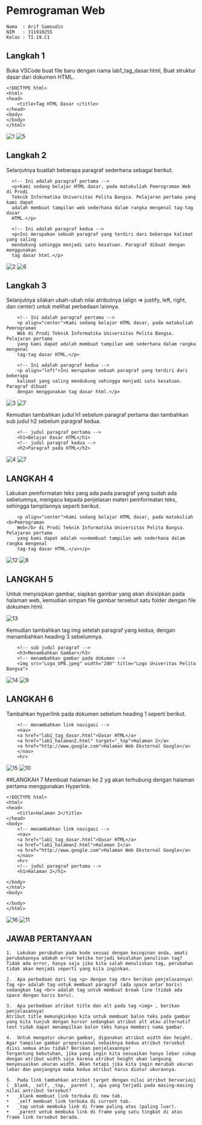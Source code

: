 # Pemrograman Web
```
Nama  : Arif Samsudin
NIM   : 311910255
Kelas : TI.19.C1

```
## Langkah 1
Buka VSCode buat file baru dengan nama lab1_tag_dasar.html, Buat struktur dasar dari dokumen HTML.
```
<!DOCTYPE html>
<html>
<head>
    <title>Tag HTML Dasar </title>
</head>
<body>
</body>
</html>
```
![1](https://user-images.githubusercontent.com/81839328/113710158-9085f800-970d-11eb-8b2d-bd89a13c47a4.JPG)
![5](https://user-images.githubusercontent.com/81839328/113710205-9da2e700-970d-11eb-8675-acb75f28cbc5.JPG)

## Langkah 2
Selanjutnya buatlah beberapa paragraf sederhana sebagai berikut.
```
  <!-- Ini adalah paragraf pertama -->
  <p>Kami sedang belajar HTML dasar, pada matakuliah Pemrograman Web di Prodi 
  Teknik Informatika Universitas Pelita Bangsa. Pelajaran pertama yang kami dapat 
  adalah membuat tampilan web sederhana dalam rangka mengenal tag-tag dasar 
  HTML.</p>

  <!-- Ini adalah paragraf kedua -->
  <p>Ini merupakan sebuah paragraf yang terdiri dari beberapa kalimat yang saling 
  mendukung sehingga menjadi satu kesatuan. Paragraf dibuat dengan menggunakan 
  tag dasar html.</p>
```
![2](https://user-images.githubusercontent.com/81839328/113710911-8284a700-970e-11eb-8470-1da91127bdc8.JPG)
![6](https://user-images.githubusercontent.com/81839328/113710916-84e70100-970e-11eb-90f2-3f49f2f70791.JPG)

## Langkah 3
Selanjutnya silakan ubah-ubah nilai atributnya (align => justify, left, right, dan center) untuk melihat perbedaan lainnya.
```
    <!-- Ini adalah paragraf pertama -->
    <p align="center">Kami sedang belajar HTML dasar, pada matakuliah Pemrograman 
    Web di Prodi Teknik Informatika Universitas Pelita Bangsa. Pelajaran pertama 
    yang kami dapat adalah membuat tampilan web sederhana dalam rangka mengenal 
    tag-tag dasar HTML.</p>

    <!-- Ini adalah paragraf kedua -->
    <p align="left">Ini merupakan sebuah paragraf yang terdiri dari beberapa 
    kalimat yang saling mendukung sehingga menjadi satu kesatuan. Paragraf dibuat 
    dengan menggunakan tag dasar html.</p>
```
![3](https://user-images.githubusercontent.com/81839328/113711387-15bddc80-970f-11eb-8e24-5c775e03153a.JPG)
![7](https://user-images.githubusercontent.com/81839328/113711397-1787a000-970f-11eb-8a5b-9841b55c3dc4.JPG)

Kemudian tambahkan judul h1 sebelum paragraf pertama dan tambahkan sub judul h2 sebelum paragraf kedua.
```
    <!-- judul paragraf pertama -->
    <h1>Belajar Dasar HTML</h1>
    <!-- judul paragraf kedua -->
    <h2>Paragraf pada HTML</h2>
```
![4](https://user-images.githubusercontent.com/81839328/113711940-b9a78800-970f-11eb-8ecf-681be2d6a699.JPG)
![7](https://user-images.githubusercontent.com/81839328/113711947-bc09e200-970f-11eb-9e3e-c59d7605cfe5.JPG)

## LANGKAH 4
Lakukan pemformatan teks yang ada pada paragraf yang sudah ada sebelumnya, mengacu kepada penjelasan materi pemformatan teks, sehingga tampilannya seperti berikut.
```
    <p align="center">Kami sedang belajar HTML dasar, pada matakuliah <b>Pemrograman 
    Web</b> di Prodi Teknik Informatika Universitas Pelita Bangsa. Pelajaran pertama 
    yang kami dapat adalah <u>membuat tampilan web sederhana dalam rangka mengenal 
    tag-tag dasar HTML.</u></p>
 ```
![12](https://user-images.githubusercontent.com/81839328/113712178-01c6aa80-9710-11eb-8964-e712378078e5.JPG)
![8](https://user-images.githubusercontent.com/81839328/113712186-04290480-9710-11eb-8491-59fb6934f763.JPG)

## LANGKAH 5
Untuk menyisipkan gambar, siapkan gambar yang akan disisipkan pada halaman web, kemudian simpan file gambar tersebut satu folder dengan file dokumen html.

![13](https://user-images.githubusercontent.com/81839328/113712609-89acb480-9710-11eb-846e-c854d01a1371.JPG)

Kemudian tambahkan tag img setelah paragraf yang kedua, dengan menambahkan heading 3 sebelumnya.
```
    <!-- sub judul paragraf -->
    <h3>Menambahkan Gambar</h3>
    <!-- menambahkan gambar pada dokumen -->
    <img src="Logo_UPB.jpeg" width="200" title="Logo Univeritas Pelita Bangsa">
```
![14](https://user-images.githubusercontent.com/81839328/113713015-0a6bb080-9711-11eb-9abd-52cf9418aa86.JPG)
![9](https://user-images.githubusercontent.com/81839328/113713024-0cce0a80-9711-11eb-82cf-3345f7686a18.JPG)

## LANGKAH 6
Tambahkan hyperlink pada dokumen sebelum heading 1 seperti berikut.
```
    <!-- menambahkan link navigasi -->
    <nav>
    <a href="lab1_tag_dasar.html">Dasar HTML</a>
    <a href="lab1_halaman2.html" target="_top">Halaman 2</a>
    <a href="http://www.google.com">Halaman Web Eksternal Google</a>
    </nav>
    <hr> 
```
![15](https://user-images.githubusercontent.com/81839328/113713310-5fa7c200-9711-11eb-8295-4291e883206a.JPG)
![10](https://user-images.githubusercontent.com/81839328/113713316-620a1c00-9711-11eb-808a-4f7da82de626.JPG)

##LANGKAH 7
Membuat halaman ke 2 yg akan terhubung dengan halaman pertama menggunakan Hyperlink.
```
<!DOCTYPE html>
<html>
<head>
    <title>Halaman 2</title>
</head>
<body>
    <!-- menambahkan link navigasi -->
    <nav>
    <a href="lab1_tag_dasar.html">Dasar HTML</a>
    <a href="lab1_halaman2.html">Halaman 2</a>
    <a href="http://www.google.com">Halaman Web Eksternal Google</a>
    </nav>
    <hr>
    <!-- judul paragraf pertama -->
    <h1>Halaman 2</h1>

</body>
</html>
<body>
    
</body>
</html>
```
![16](https://user-images.githubusercontent.com/81839328/113713620-c1682c00-9711-11eb-8be6-806c1db4d4d1.JPG)
![11](https://user-images.githubusercontent.com/81839328/113713624-c331ef80-9711-11eb-95dd-ed6ae68ef6b2.JPG)

## JAWAB PERTANYAAN
```
1.	Lakukan perubahan pada kode sesuai dengan keinginan anda, amati perubahannya adakah error ketika terjadi kesalahan penulisan tag? 
Tidak ada error, hanya saja jika kita salah menuliskan tag, perubahan tidak akan menjadi seperti yang kita inginkan. 

2.	Apa perbedaan dari tag <p> dengan tag <br> berikan penjelasannya! 
Tag <p> adalah tag untuk membuat paragraf (ada space antar baris) sedangkan tag <br> adalah tag untuk membuat break line (tidak ada space dengan baris baru).

3.	Apa perbedaan atribut title dan alt pada tag <img> , berikan penjelasannya! 
Atribut title memungkinkan kita untuk membuat balon teks pada gambar yang kita tunjuk dengan kursor sedangkan atribut alt atau alternatif text tidak dapat menampilkan balon teks hanya memberi nama gambar.

4.	Untuk mengatur ukuran gambar, digunakan atribut width dan height. Agar tampilan gambar proporsional sebaiknya kedua atribut tersebut diisi semua atau tidak? Berikan penjelasannya! 
Tergantung kebutuhan, jika yang ingin kita sesuaikan hanya lebar cukup dengan atribut width saja karena atribut height akan langsung menyesuaikan ukuran width. Akan tetapi jika kita ingin merubah ukuran lebar dan panjangnya maka kedua atribut harus diatur ukurannya.

5.	Pada link tambahkan atribut target dengan nilai atribut bervariasi ( _blank, _self, _top, _parent ), apa yang terjadi pada masing-masing nilai antribut tersebut?
•	_blank membuat link terbuka di new tab.
•	_self membuat link terbuka di current tab.
•	_top untuk membuka link di frame paling atas (paling luar).
•	_parent untuk membuka link di frame yang satu tingkat di atas frame link tersebut berada.
